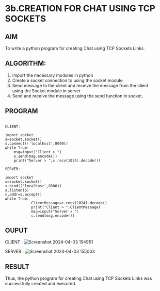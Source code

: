 # 3b.CREATION FOR CHAT USING TCP SOCKETS
## AIM
To write a python program for creating Chat using TCP Sockets Links.
## ALGORITHM:
1. Import the necessary modules in python
2. Create a socket connection to using the socket module.
3. Send message to the client and receive the message from the client using the Socket module in
 server
4. Send and receive the message using the send function in socket.
## PROGRAM
```
 
CLIENT: 
 
import socket 
s=socket.socket() 
s.connect(('localhost',8000)) 
while True: 
    msg=input("Client > ") 
    s.send(msg.encode()) 
    print("Server > ",s.recv(1024).decode()) 
 
SERVER: 
 
import socket 
s=socket.socket() 
s.bind(('localhost',8000)) 
s.listen(5) 
c,addr=s.accept() 
while True: 
            ClientMessage=c.recv(1024).decode() 
            print("Client > ",ClientMessage) 
            msg=input("Server > ") 
            c.send(msg.encode())

```
## OUPUT
CLIENT :
![Screenshot 2024-04-03 154951](https://github.com/DHARANIDHARAN03K/3b_CHAT_USING_TCP_SOCKETS/assets/144870858/95217f8f-2996-4761-85fa-22925c0be861)


SERVER :
![Screenshot 2024-04-03 155003](https://github.com/DHARANIDHARAN03K/3b_CHAT_USING_TCP_SOCKETS/assets/144870858/36b0e136-e6cd-4381-8157-3c642c769570)

## RESULT
Thus, the python program for creating Chat using TCP Sockets Links was successfully 
created and executed.
